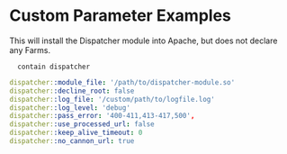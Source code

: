 # Custom Parameter Examples

This will install the Dispatcher module into Apache, but does not declare any Farms.

```puppet
  contain dispatcher
```

```yaml
dispatcher::module_file: '/path/to/dispatcher-module.so'
dispatcher::decline_root: false
dispatcher::log_file: '/custom/path/to/logfile.log'
dispatcher::log_level: 'debug'
dispatcher::pass_error: '400-411,413-417,500',
dispatcher::use_processed_url: false
dispatcher::keep_alive_timeout: 0
dispatcher::no_cannon_url: true
```